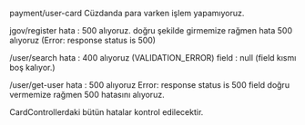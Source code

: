 payment/user-card
Cüzdanda para varken işlem yapamıyoruz.

jgov/register
hata : 500 alıyoruz.
doğru şekilde girmemize rağmen hata 500 alıyoruz (Error: response status is 500)

/user/search
hata : 400 alıyoruz (VALIDATION_ERROR)
field : null (field kısmı boş kalıyor.)

/user/get-user
hata : 500 alıyoruz
Error: response status is 500
field doğru vermemize rağmen 500 hatasını alıyoruz.

CardControllerdaki bütün hatalar kontrol edilecektir.